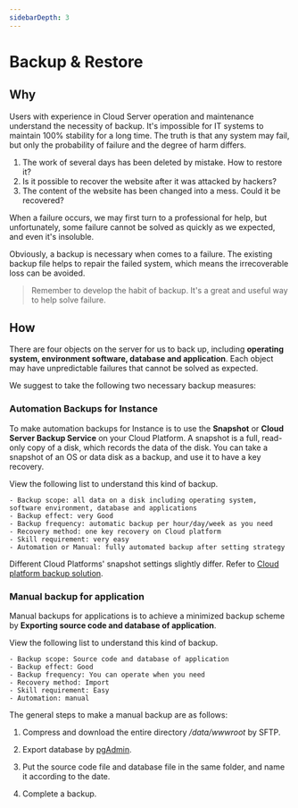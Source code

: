 ```yaml
---
sidebarDepth: 3
---
```


# Backup & Restore

## Why

Users with experience in Cloud Server operation and maintenance understand the necessity of backup. It's impossible for IT systems to maintain 100% stability for a long time. The truth is that any system may fail, but only the probability of failure and the degree of harm differs.

1. The work of several days has been deleted by mistake. How to restore it?
2. Is it possible to recover the website after it was attacked by hackers?
3. The content of the website has been changed into a mess. Could it be recovered?

When a failure occurs, we may first turn to a professional for help, but unfortunately, some failure cannot be solved as quickly as we expected, and even it's insoluble.

Obviously, a backup is necessary when comes to a failure. The existing backup file helps to repair the failed system, which means the irrecoverable loss can be avoided.

> Remember to develop the habit of backup. It's a great and useful way to help solve failure.

## How

There are four objects on the server for us to back up, including **operating system, environment software, database and application**. Each object may have unpredictable failures that cannot be solved as expected.

We suggest to take the following two necessary backup measures:

### Automation Backups for Instance

To make automation backups for Instance is to use the **Snapshot** or **Cloud Server Backup Service** on your Cloud Platform. A snapshot is a full, read-only copy of a disk, which records the data of the disk. You can take a snapshot of an OS or data disk as a backup, and use it to have a key recovery.

View the following list to understand this kind of backup.

```
- Backup scope: all data on a disk including operating system, software environment, database and applications
- Backup effect: very Good
- Backup frequency: automatic backup per hour/day/week as you need
- Recovery method: one key recovery on Cloud platform
- Skill requirement: very easy 
- Automation or Manual: fully automated backup after setting strategy
```

Different Cloud Platforms' snapshot settings slightly differ. Refer to [Cloud platform backup solution](https://support.websoft9.com/docs/faq/tech-instance.html).

### Manual backup for application

 Manual backups for applications is to achieve a minimized backup scheme by **Exporting source code and database of application**.

 View the following list to understand this kind of backup.

```
- Backup scope: Source code and database of application
- Backup effect: Good
- Backup frequency: You can operate when you need
- Recovery method: Import
- Skill requirement: Easy 
- Automation: manual
```
The general steps to make a manual backup are as follows:

1. Compress and download the entire directory */data/wwwroot* by SFTP.

2. Export database by [pgAdmin](/admin-postgresql.md).

3. Put the source code file and database file in the same folder, and name it according to the date.

4. Complete a backup.